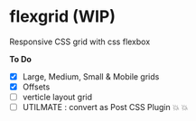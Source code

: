 # flexgrid (WIP)
Responsive CSS grid with css flexbox

**To Do** 
- [x] Large, Medium, Small & Mobile grids
- [x] Offsets
- [ ] verticle layout grid
- [ ] UTILMATE : convert as Post CSS Plugin :boom: :boom:
